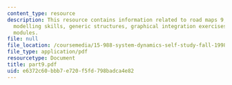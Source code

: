 ```yaml
---
content_type: resource
description: This resource contains information related to road maps 9, improving
  modelling skills, generic structures, graphical integration exercises and computer
  modules.
file: null
file_location: /coursemedia/15-988-system-dynamics-self-study-fall-1998-spring-1999/e6372c60bbb7e720f5fd798badca4e82_part9.pdf
file_type: application/pdf
resourcetype: Document
title: part9.pdf
uid: e6372c60-bbb7-e720-f5fd-798badca4e82
---
```

